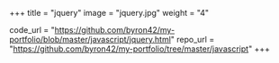 +++
title = "jquery"
image = "jquery.jpg"
weight = "4"

code_url = "https://github.com/byron42/my-portfolio/blob/master/javascript/jquery.html"
repo_url = "https://github.com/byron42/my-portfolio/tree/master/javascript"
+++